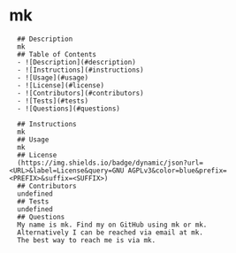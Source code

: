 # mk
      ## Description
      mk
      ## Table of Contents
      - ![Description](#description)
      - ![Instructions](#instructions)
      - ![Usage](#usage)
      - ![License](#license)
      - ![Contributors](#contributors)
      - ![Tests](#tests)
      - ![Questions](#questions)

      ## Instructions 
      mk
      ## Usage
      mk
      ## License
      (https://img.shields.io/badge/dynamic/json?url=<URL>&label=License&query=GNU AGPLv3&color=blue&prefix=<PREFIX>&suffix=<SUFFIX>)
      ## Contributors
      undefined
      ## Tests
      undefined
      ## Questions
      My name is mk. Find my on GitHub using mk or mk. 
      Alternatively I can be reached via email at mk.
      The best way to reach me is via mk.
